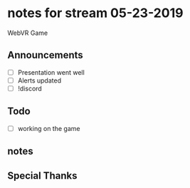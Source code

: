 # notes for stream 05-23-2019

WebVR Game

## Announcements

- [ ] Presentation went well
- [ ] Alerts updated
- [ ] !discord

## Todo

- [ ] working on the game

## notes


## Special Thanks
